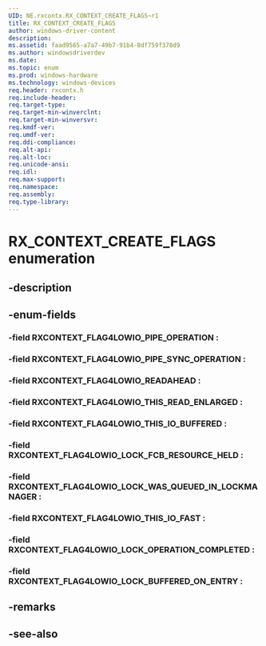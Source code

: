 ```yaml
---
UID: NE.rxcontx.RX_CONTEXT_CREATE_FLAGS~r1
title: RX_CONTEXT_CREATE_FLAGS
author: windows-driver-content
description: 
ms.assetid: faad9565-a7a7-49b7-91b4-8df759f378d9
ms.author: windowsdriverdev
ms.date: 
ms.topic: enum
ms.prod: windows-hardware
ms.technology: windows-devices
req.header: rxcontx.h
req.include-header:
req.target-type:
req.target-min-winverclnt:
req.target-min-winversvr:
req.kmdf-ver:
req.umdf-ver:
req.ddi-compliance:
req.alt-api:
req.alt-loc:
req.unicode-ansi:
req.idl:
req.max-support:
req.namespace:
req.assembly:
req.type-library:
---
```


# RX_CONTEXT_CREATE_FLAGS enumeration

## -description



## -enum-fields

### -field RXCONTEXT_FLAG4LOWIO_PIPE_OPERATION : 
### -field RXCONTEXT_FLAG4LOWIO_PIPE_SYNC_OPERATION : 
### -field RXCONTEXT_FLAG4LOWIO_READAHEAD : 
### -field RXCONTEXT_FLAG4LOWIO_THIS_READ_ENLARGED : 
### -field RXCONTEXT_FLAG4LOWIO_THIS_IO_BUFFERED : 
### -field RXCONTEXT_FLAG4LOWIO_LOCK_FCB_RESOURCE_HELD : 
### -field RXCONTEXT_FLAG4LOWIO_LOCK_WAS_QUEUED_IN_LOCKMANAGER : 
### -field RXCONTEXT_FLAG4LOWIO_THIS_IO_FAST : 
### -field RXCONTEXT_FLAG4LOWIO_LOCK_OPERATION_COMPLETED : 
### -field RXCONTEXT_FLAG4LOWIO_LOCK_BUFFERED_ON_ENTRY : 

## -remarks

## -see-also